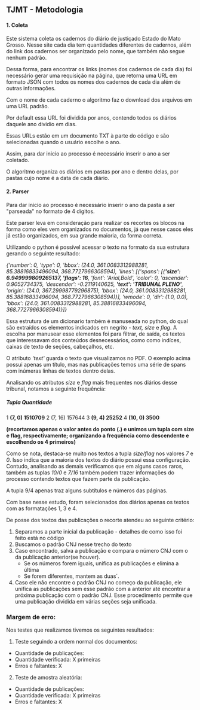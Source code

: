 ## TJMT - Metodologia

#### 1. Coleta

Este sistema coleta os cadernos do diário de justiçado Estado do Mato Grosso. Nesse site cada dia tem quantidades diferentes de cadernos,
além do link dos cadernos ser organizado pelo nome, que também não segue nenhum padrão.

Dessa forma, para encontrar os links (nomes dos cadernos de cada dia) foi necessário gerar uma requisição na página, que retorna uma URL em formato JSON
com todos os nomes dos cadernos de cada dia além de outras informações.

Com o nome de cada caderno o algoritmo faz o download dos arquivos em uma URL padrão. 

Por default essa URL foi dividida por anos, contendo todos os diários daquele ano dividio em dias.

Essas URLs estão em um documento TXT à parte do código e são selecionadas quando o usuário escolhe o ano.

Assim, para dar inicio ao processo é necessário inserir o ano a ser coletado.

O algoritmo organiza os diários em pastas por ano e dentro delas, por pastas cujo nome é a data de cada diário.


#### 2. Parser

Para dar inicio ao processo é necessário inserir o ano da pasta a ser "parseada" no formato de 4 dígitos.

Este parser leva em consideração para realizar os recortes os blocos na forma como eles vem organizados no documentos,
já que nesse casos eles já estão organizados, em sua grande maioria, da forma correta.

Utilizando o python é possível acessar o texto na formato da sua estrutura gerando o seguinte resultado:

*{'number': 0, 'type': 0, 'bbox': (24.0, 361.0083312988281, 85.38816833496094, 368.7727966308594), 'lines': [{'spans': [{**'size': 6.949999809265137, 'flags': 16**, 'font': 'Arial,Bold', 'color': 0, 'ascender': 0.9052734375, 'descender': -0.2119140625, **'text': 'TRIBUNAL PLENO'**, 'origin': (24.0, 367.29998779296875), 'bbox': (24.0, 361.0083312988281, 85.38816833496094, 368.7727966308594)}], 'wmode': 0, 'dir': (1.0, 0.0), 'bbox': (24.0, 361.0083312988281, 85.38816833496094, 368.7727966308594)}]}*


Essa estrutura de um dicionario também é manuseada no python, do qual são extraídos os elementos indicados em negrito - *text, size* e *flag*. A escolha por manusear
esse elementos foi para filtrar, de saída, os textos que interessavam dos conteúdos desnecessários, como como indíces, caixas de texto de seções, cabeçalhos, etc.

O atributo *'text'* guarda o texto que visualizamos no PDF. O exemplo acima possui apenas um título, mas nas publicações temos uma série de spans com
inúmeras linhas de textos dentro delas.

Analisando os atributos *size* e *flag* mais frequentes nos diários desse tribunal, notamos a seguinte frequência: 


#####   Tupla        Quantidade 

1 **(7, 0)       1510709** 
2   (7, 16)      157644 
3 **(9, 4)       25252** 
4 **(10, 0)      3500** 

__(recortamos apenas o valor antes do ponto (.) e unimos um tupla com size e flag, respectivamente; organizando a frequência como descendente e escolhendo os 4 primeiros)__

Como se nota, destaca-se muito nos textos a tupla *size/flag* nos valores *7* e *0*. Isso indica que a maioria dos textos do diário possui essa configuração. Contudo, analisando as demais verificamos que em alguns casos raros, também as tuplas *10/0* e *7/16* também podem trazer informações do processo contendo textos que fazem parte da publicação.

A tupla 9/4 apenas traz alguns subtítulos e números das páginas.

Com base nesse estudo, foram selecionados dos diários apenas os textos com as formatações 1, 3 e 4.

De posse dos textos das publicações o recorte atendeu ao seguinte critério:

1. Separamos a parte inicial da publicação - detalhes de como isso foi feito está no código
2. Buscamos o padrão CNJ nesse trecho do texto
3. Caso encontrado, salva a publicação e compara o número CNJ com o da publicação anterior(se houver).
	- Se os números forem iguais, unifica as publicações e elimina a última
	- Se forem diferentes, mantem as duas´.
4. Caso ele não encontre o padrão CNJ no começo da publicação, ele unifica as publicações sem esse padrão com a anterior
até encontrar a próxima publicação com o padrão CNJ. Esse procedimento permite que uma publicação dividida em várias
seções seja unificada.


### Margem de erro:

Nos testes que realizamos tivemos os seguintes resultados:

1. Teste seguindo a ordem normal dos documentos:

- Quantidade de publicações:
- Quantidade verificada: X primeiras
- Erros e faltantes: X


2. Teste de amostra aleatória:

- Quantidade de publicações:
- Quantidade verificada: X primeiras
- Erros e faltantes: X


